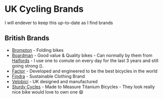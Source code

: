 # UK Cycling Brands 
I will endever to keep this up-to-date as I find brands
## British Brands 
- [Brompton](https://bit.ly/35Ko1Xr) - Folding bikes 
- [Boardman](https://bit.ly/3vKRITn) - Good value & Quality bikes - Can normally by them from [Halfords](https://bit.ly/35zFDFD) - I use one to comute on every day for the last 3 years and still going strong (). 
- [Factor](https://bit.ly/3Kg5BN3) - Developed and engineered to be the best bicycles in the world
- [Findra](https://bit.ly/3HHWgvZ) - Sustainable Clothing Brand
- [Velobici](https://bit.ly/3ChsTiN) - UK designed and manufactured
- [Sturdy Cycles](https://bit.ly/3hCPHjx) - Made to Measure‍ Titanium Bicycles - They look really nice bike would love to own one :smile: